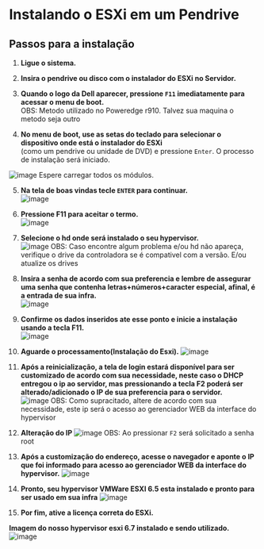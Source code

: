 # Instalando o ESXi em um Pendrive

## Passos para a instalação  

1. **Ligue o sistema.**  

2. **Insira o pendrive ou disco com o instalador do ESXi no Servidor.**  

3. **Quando o logo da Dell aparecer, pressione `F11` imediatamente para acessar o menu de boot.**  
OBS: Metodo utilizado no Poweredge r910. Talvez sua maquina o metodo seja outro

4. **No menu de boot, use as setas do teclado para selecionar o dispositivo onde está o instalador do ESXi**  
   (como um pendrive ou unidade de DVD) e pressione `Enter`. O processo de instalação será iniciado.
   
  ![image](https://github.com/user-attachments/assets/e861ffee-3bc8-4bc7-aad0-6b5a9974ba8a)
   Espere carregar todos os módulos.

5. **Na tela de boas vindas tecle `ENTER` para continuar.**  
![image](https://github.com/user-attachments/assets/c700e8d8-27e6-437d-8301-13516fd5a92c)


6. **Pressione F11 para aceitar o termo.**  
![image](https://github.com/user-attachments/assets/1e6e97d0-9ef2-4255-a07d-bd6fd2d30303)

7. **Selecione o hd onde será instalado o seu hypervisor.**  
![image](https://github.com/user-attachments/assets/af0b356f-b54a-4f42-8f75-e7ec3f1d3f3b)
OBS: Caso encontre algum problema e/ou hd não apareça, verifique o drive da controladora se é compativel com a versão. E/ou atualize os drives

8. **Insira a senha de acordo com sua preferencia e lembre de assegurar uma senha que contenha letras+números+caracter especial, afinal, é a entrada de sua infra.**  
![image](https://github.com/user-attachments/assets/2a216dc1-3de6-4dea-a861-129ffb8025aa)

9. **Confirme os dados inseridos ate esse ponto e inicie a instalação usando a tecla F11.**  
![image](https://github.com/user-attachments/assets/267749ea-812f-4644-b3bf-f53a39e97ffe)

10. **Aguarde o processamento(Instalação do Esxi).**
![image](https://github.com/user-attachments/assets/2a84cfb1-1b1d-4e9c-a791-dacd1fcdcda2)


11. **Após a reinicialização, a tela de login estará disponível para ser customizado de acordo com sua necessidade, neste caso o DHCP entregou o ip ao servidor, mas pressionando a tecla F2 poderá ser alterado/adicionado o IP de sua preferencia para o servidor.**  
![image](https://github.com/user-attachments/assets/9df37f18-36af-456d-82d4-dd4790b35e38)
OBS: Como supracitado, altere de acordo com sua necessidade, este ip será o acesso ao gerenciador WEB da interface do hypervisor

12. **Alteração do IP**
![image](https://github.com/user-attachments/assets/3793212b-4184-4173-80f3-af9da4d57fdb)
OBS: Ao pressionar `F2` será solicitado a senha root

13. **Após a customização do endereço, acesse o navegador e aponte o IP que foi informado para acesso ao gerenciador WEB da interface do hypervisor.**
![image](https://github.com/user-attachments/assets/c4c98b87-ebd6-4ba6-9610-9802643e9822)

14. **Pronto, seu hypervisor VMWare ESXI 6.5 esta instalado e pronto para ser usado em sua infra**
![image](https://github.com/user-attachments/assets/81ecd089-098b-4784-a4b4-3399e443d739)

15. **Por fim, ative a licença correta do ESXi.**

**Imagem do nosso hypervisor esxi 6.7 instalado e sendo utilizado.**
![image](https://github.com/user-attachments/assets/81b28685-384a-4dee-bdd2-24e806d0e66e)

